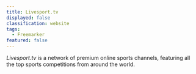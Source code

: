 ```yaml
---
title: Livesport.tv
displayed: false
classification: website
tags:
  - Freemarker
featured: false
---
```

*Livesport.tv* is a network of premium online sports channels,
featuring all the top sports competitions from around the world.

